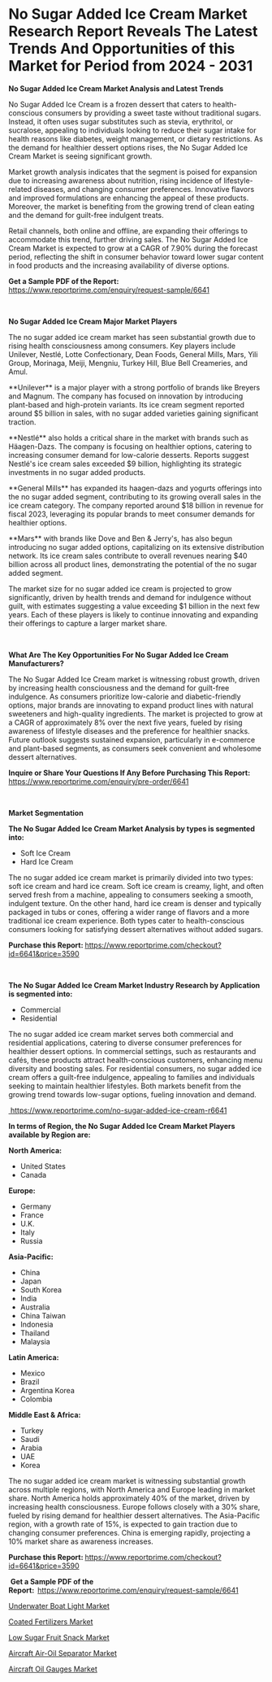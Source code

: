 <p><h1>No Sugar Added Ice Cream Market Research Report Reveals The Latest Trends And Opportunities of this Market for Period from 2024 - 2031</h1></p><p><strong>No Sugar Added Ice Cream Market Analysis and Latest Trends</strong></p>
<p><p>No Sugar Added Ice Cream is a frozen dessert that caters to health-conscious consumers by providing a sweet taste without traditional sugars. Instead, it often uses sugar substitutes such as stevia, erythritol, or sucralose, appealing to individuals looking to reduce their sugar intake for health reasons like diabetes, weight management, or dietary restrictions. As the demand for healthier dessert options rises, the No Sugar Added Ice Cream Market is seeing significant growth.</p><p>Market growth analysis indicates that the segment is poised for expansion due to increasing awareness about nutrition, rising incidence of lifestyle-related diseases, and changing consumer preferences. Innovative flavors and improved formulations are enhancing the appeal of these products. Moreover, the market is benefiting from the growing trend of clean eating and the demand for guilt-free indulgent treats. </p><p>Retail channels, both online and offline, are expanding their offerings to accommodate this trend, further driving sales. The No Sugar Added Ice Cream Market is expected to grow at a CAGR of 7.90% during the forecast period, reflecting the shift in consumer behavior toward lower sugar content in food products and the increasing availability of diverse options.</p></p>
<p><strong>Get a Sample PDF of the Report:&nbsp;</strong> <a href="https://www.reportprime.com/enquiry/request-sample/6641">https://www.reportprime.com/enquiry/request-sample/6641</a></p>
<p>&nbsp;</p>
<p><strong>No Sugar Added Ice Cream Major Market Players</strong></p>
<p><p>The no sugar added ice cream market has seen substantial growth due to rising health consciousness among consumers. Key players include Unilever, Nestlé, Lotte Confectionary, Dean Foods, General Mills, Mars, Yili Group, Morinaga, Meiji, Mengniu, Turkey Hill, Blue Bell Creameries, and Amul.</p><p>**Unilever** is a major player with a strong portfolio of brands like Breyers and Magnum. The company has focused on innovation by introducing plant-based and high-protein variants. Its ice cream segment reported around $5 billion in sales, with no sugar added varieties gaining significant traction.</p><p>**Nestlé** also holds a critical share in the market with brands such as Häagen-Dazs. The company is focusing on healthier options, catering to increasing consumer demand for low-calorie desserts. Reports suggest Nestlé's ice cream sales exceeded $9 billion, highlighting its strategic investments in no sugar added products.</p><p>**General Mills** has expanded its haagen-dazs and yogurts offerings into the no sugar added segment, contributing to its growing overall sales in the ice cream category. The company reported around $18 billion in revenue for fiscal 2023, leveraging its popular brands to meet consumer demands for healthier options.</p><p>**Mars** with brands like Dove and Ben & Jerry's, has also begun introducing no sugar added options, capitalizing on its extensive distribution network. Its ice cream sales contribute to overall revenues nearing $40 billion across all product lines, demonstrating the potential of the no sugar added segment.</p><p>The market size for no sugar added ice cream is projected to grow significantly, driven by health trends and demand for indulgence without guilt, with estimates suggesting a value exceeding $1 billion in the next few years. Each of these players is likely to continue innovating and expanding their offerings to capture a larger market share.</p></p>
<p>&nbsp;</p>
<p><strong>What Are The Key Opportunities For No Sugar Added Ice Cream Manufacturers?</strong></p>
<p><p>The No Sugar Added Ice Cream market is witnessing robust growth, driven by increasing health consciousness and the demand for guilt-free indulgence. As consumers prioritize low-calorie and diabetic-friendly options, major brands are innovating to expand product lines with natural sweeteners and high-quality ingredients. The market is projected to grow at a CAGR of approximately 8% over the next five years, fueled by rising awareness of lifestyle diseases and the preference for healthier snacks. Future outlook suggests sustained expansion, particularly in e-commerce and plant-based segments, as consumers seek convenient and wholesome dessert alternatives.</p></p>
<p><strong>Inquire or Share Your Questions If Any Before Purchasing This Report:</strong> <a href="https://www.reportprime.com/enquiry/pre-order/6641">https://www.reportprime.com/enquiry/pre-order/6641</a></p>
<p>&nbsp;</p>
<p><strong>Market Segmentation</strong></p>
<p><strong>The No Sugar Added Ice Cream Market Analysis by types is segmented into:</strong></p>
<p><ul><li>Soft Ice Cream</li><li>Hard Ice Cream</li></ul></p>
<p><p>The no sugar added ice cream market is primarily divided into two types: soft ice cream and hard ice cream. Soft ice cream is creamy, light, and often served fresh from a machine, appealing to consumers seeking a smooth, indulgent texture. On the other hand, hard ice cream is denser and typically packaged in tubs or cones, offering a wider range of flavors and a more traditional ice cream experience. Both types cater to health-conscious consumers looking for satisfying dessert alternatives without added sugars.</p></p>
<p><strong>Purchase this Report:&nbsp;</strong><a href="https://www.reportprime.com/checkout?id=6641&price=3590">https://www.reportprime.com/checkout?id=6641&price=3590</a></p>
<p>&nbsp;</p>
<p><strong>The No Sugar Added Ice Cream Market Industry Research by Application is segmented into:</strong></p>
<p><ul><li>Commercial</li><li>Residential</li></ul></p>
<p><p>The no sugar added ice cream market serves both commercial and residential applications, catering to diverse consumer preferences for healthier dessert options. In commercial settings, such as restaurants and cafés, these products attract health-conscious customers, enhancing menu diversity and boosting sales. For residential consumers, no sugar added ice cream offers a guilt-free indulgence, appealing to families and individuals seeking to maintain healthier lifestyles. Both markets benefit from the growing trend towards low-sugar options, fueling innovation and demand.</p></p>
<p><a href="https://www.reportprime.com/no-sugar-added-ice-cream-r6641">&nbsp;https://www.reportprime.com/no-sugar-added-ice-cream-r6641</a></p>
<p><strong>In terms of Region, the No Sugar Added Ice Cream Market Players available by Region are:</strong></p>
<p>
    <p> <strong> North America: </strong>
        <ul>
            <li>United States</li>
            <li>Canada</li>
        </ul>
        </p> 
    <p> <strong> Europe: </strong>
        <ul>
            <li>Germany</li>
            <li>France</li>
            <li>U.K.</li>
            <li>Italy</li>
            <li>Russia</li>
        </ul>
        </p> 
    <p> <strong> Asia-Pacific: </strong>
        <ul>
            <li>China</li>
            <li>Japan</li>
            <li>South Korea</li>
            <li>India</li>
            <li>Australia</li>
            <li>China Taiwan</li>
            <li>Indonesia</li>
            <li>Thailand</li>
            <li>Malaysia</li>
        </ul>
        </p> 
    <p> <strong> Latin America: </strong>
        <ul>
            <li>Mexico</li>
            <li>Brazil</li>
            <li>Argentina Korea</li>
            <li>Colombia</li>
        </ul>
        </p> 
    <p> <strong> Middle East & Africa: </strong>
        <ul>
            <li>Turkey</li>
            <li>Saudi</li>
            <li>Arabia</li>
            <li>UAE</li>
            <li>Korea</li>
        </ul>
    </p>
    </p>
<p><p>The no sugar added ice cream market is witnessing substantial growth across multiple regions, with North America and Europe leading in market share. North America holds approximately 40% of the market, driven by increasing health consciousness. Europe follows closely with a 30% share, fueled by rising demand for healthier dessert alternatives. The Asia-Pacific region, with a growth rate of 15%, is expected to gain traction due to changing consumer preferences. China is emerging rapidly, projecting a 10% market share as awareness increases.</p></p>
<p><strong>Purchase this Report: </strong><a href="https://www.reportprime.com/checkout?id=6641&price=3590">https://www.reportprime.com/checkout?id=6641&price=3590</a></p>
<p>&nbsp;<strong>Get a Sample PDF of the Report:&nbsp;&nbsp;</strong><a href="https://www.reportprime.com/enquiry/request-sample/6641">https://www.reportprime.com/enquiry/request-sample/6641</a></p>
<p><strong></strong></p>
<p><p><a href="https://medium.com/@julia.vaughan5768/underwater-boat-light-market-size-growth-trends-and-industry-analysis-by-type-by-application-and-8e770fa48fa5">Underwater Boat Light Market</a></p><p><a href="https://www.linkedin.com/pulse/unlocking-growth-potential-market-strategic-analysis-coated-nnsdf?trackingId=YN%2BaFqFFRf6z3Wlj2KUjdA%3D%3D">Coated Fertilizers Market</a></p><p><a href="https://github.com/BobbyWilliamson254/Market-Research-Report-List-1/blob/main/low-sugar-fruit-snack-market.md">Low Sugar Fruit Snack Market</a></p><p><a href="https://issuu.com/reportprime-2/docs/aircraft-air-oil-separator-market-s_74773094060f1c">Aircraft Air-Oil Separator Market</a></p><p><a href="https://issuu.com/reportprime-2/docs/aircraft-oil-gauges-market-size-203_487c82b07aa0af">Aircraft Oil Gauges Market</a></p></p>